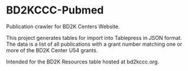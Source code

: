 # BD2KCCC-Pubmed
Publication crawler for BD2K Centers Website.

This project generates tables for import into Tablepress in JSON format. The data is a list of all publications with a grant number matching one or more of the BD2K Center U54 grants.

Intended for the BD2K Resources table hosted at bd2kccc.org.
